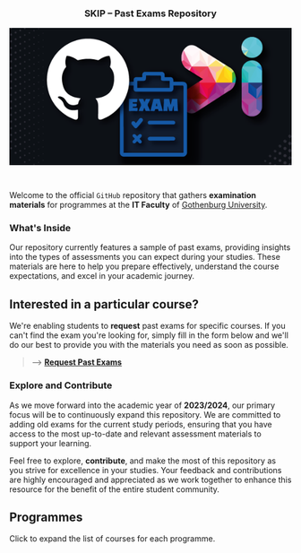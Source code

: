 <h3 align="center">SKIP – Past Exams Repository</h3>
<p align="center">
  <img align="center" src="docs/assets/skip-past-exams-poster.png"/>
</p><br>

Welcome to the official `GitHub` repository that gathers **examination
materials** for programmes at the **IT Faculty** of [Gothenburg
University](https://www.gu.se/).

### What's Inside

Our repository currently features a sample of past exams, providing insights
into the types of assessments you can expect during your studies. These
materials are here to help you prepare effectively, understand the course
expectations, and excel in your academic journey.

## Interested in a particular course?

We're enabling students to **request** past exams for specific courses. If you
can't find the exam you're looking for, simply fill in the form below and we'll
do our best to provide you with the materials you need as soon as possible.
> --> [**Request Past Exams**](https://tinyurl.com/skip-request-exams-cse)

### Explore and Contribute

As we move forward into the academic year of **2023/2024**, our primary focus
will be to continuously expand this repository. We are committed to adding old
exams for the current study periods, ensuring that you have access to the most
up-to-date and relevant assessment materials to support your learning.

Feel free to explore, **contribute**, and make the most of this repository as
you strive for excellence in your studies. Your feedback and contributions are
highly encouraged and appreciated as we work together to enhance this resource
for the benefit of the entire student community.

## Programmes

Click to expand the list of courses for each programme.

